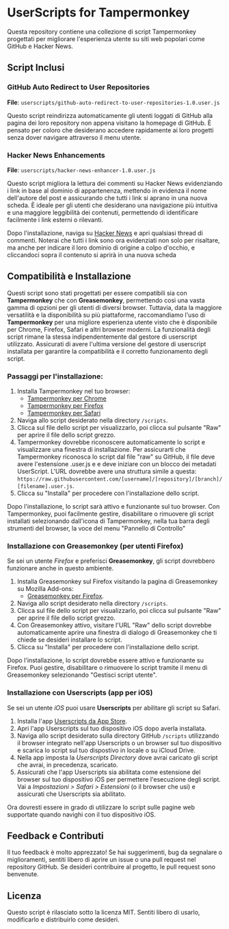 # UserScripts for Tampermonkey

Questa repository contiene una collezione di script Tampermonkey progettati per migliorare l'esperienza utente su siti web popolari come GitHub e Hacker News.

## Script Inclusi

### GitHub Auto Redirect to User Repositories
**File**: `userscripts/github-auto-redirect-to-user-repositories-1.0.user.js`

Questo script reindirizza automaticamente gli utenti loggati di GitHub alla pagina dei loro repository non appena visitano la homepage di GitHub. È pensato per coloro che desiderano accedere rapidamente ai loro progetti senza dover navigare attraverso il menu utente.

### Hacker News Enhancements
**File**: `userscripts/hacker-news-enhancer-1.0.user.js`

Questo script migliora la lettura dei commenti su Hacker News evidenziando i link in base al dominio di appartenenza, mettendo in evidenza il nome dell'autore del post e assicurando che tutti i link si aprano in una nuova scheda. È ideale per gli utenti che desiderano una navigazione più intuitiva e una maggiore leggibilità dei contenuti, permettendo di identificare facilmente i link esterni o rilevanti.

Dopo l'installazione, naviga su [Hacker News](https://news.ycombinator.com/) e apri qualsiasi thread di commenti. Noterai che tutti i link sono ora evidenziati non solo per risaltare, ma anche per indicare il loro dominio di origine a colpo d'occhio, e cliccandoci sopra il contenuto si aprirà in una nuova scheda

## Compatibilità e Installazione

Questi script sono stati progettati per essere compatibili sia con **Tampermonkey** che con **Greasemonkey**, permettendo così una vasta gamma di opzioni per gli utenti di diversi browser. Tuttavia, data la maggiore versatilità e la disponibilità su più piattaforme, raccomandiamo l'uso di **Tampermonkey** per una migliore esperienza utente visto che è disponibile per Chrome, Firefox, Safari e altri browser moderni.
La funzionalità degli script rimane la stessa indipendentemente dal gestore di userscript utilizzato. Assicurati di avere l'ultima versione del gestore di userscript installata per garantire la compatibilità e il corretto funzionamento degli script.

### Passaggi per l'installazione:
1. Installa Tampermonkey nel tuo browser:
    - [Tampermonkey per Chrome](https://tampermonkey.net/?ext=dhdg&browser=chrome)
    - [Tampermonkey per Firefox](https://tampermonkey.net/?ext=dhdg&browser=firefox)
    - [Tampermonkey per Safari](https://tampermonkey.net/?ext=dhdg&browser=safari)
2. Naviga allo script desiderato nella directory `/scripts`.
3. Clicca sul file dello script per visualizzarlo, poi clicca sul pulsante "Raw" per aprire il file dello script grezzo.
4. Tampermonkey dovrebbe riconoscere automaticamente lo script e visualizzare una finestra di installazione. Per assicurarti che Tampermonkey riconosca lo script dal file "raw" su GitHub, il file deve avere l'estensione .user.js e e deve iniziare con un blocco dei metadati UserScript. L'URL dovrebbe avere una struttura simile a questa: `https://raw.githubusercontent.com/[username]/[repository]/[branch]/[filename].user.js`.
5. Clicca su "Installa" per procedere con l'installazione dello script.

Dopo l'installazione, lo script sarà attivo e funzionante sul tuo browser. Con Tampermonkey, puoi facilmente gestire, disabilitare o rimuovere gli script installati selezionando dall'icona di Tampermonkey, nella tua barra degli strumenti del browser, la voce del menu "Pannello di Controllo" 

### Installazione con Greasemonkey (per utenti Firefox)
Se sei un utente _Firefox_ e preferisci **Greasemonkey**, gli script dovrebbero funzionare anche in questo ambiente.
1. Installa Greasemonkey sul Firefox visitando la pagina di Greasemonkey su Mozilla Add-ons:
   - [Greasemonkey per Firefox](https://addons.mozilla.org/en-US/firefox/addon/greasemonkey/).
2. Naviga allo script desiderato nella directory `/scripts`.
3. Clicca sul file dello script per visualizzarlo, poi clicca sul pulsante "Raw" per aprire il file dello script grezzo.
4. Con Greasemonkey attivo, visitare l'URL "Raw" dello script dovrebbe automaticamente aprire una finestra di dialogo di Greasemonkey che ti chiede se desideri installare lo script.
5. Clicca su "Installa" per procedere con l'installazione dello script.

Dopo l'installazione, lo script dovrebbe essere attivo e funzionante su Firefox. Puoi gestire, disabilitare o rimuovere lo script tramite il menu di Greasemonkey selezionando "Gestisci script utente".

### Installazione con Userscripts (app per iOS)
Se sei un utente _iOS_ puoi usare **Userscripts** per abilitare gli script su Safari.
1. Installa l'app [Userscripts da App Store](https://apps.apple.com/us/app/userscripts/id1463298887).
2. Apri l'app Userscripts sul tuo dispositivo iOS dopo averla installata.
3. Naviga allo script desiderato sulla directory GitHub `/scripts` utilizzando il browser integrato nell'app Userscripts o un browser sul tuo dispositivo e scarica lo script sul tuo dispostivo in locale o su iCloud Drive.
4. Nella app imposta la _Userscripts Directory_ dove avrai caricato gli script che avrai, in precedenza, scaricato.
5. Assicurati che l'app Userscripts sia abilitata come estensione del browser sul tuo dispositivo iOS per permettere l'esecuzione degli script. Vai a _Impostazioni > Safari > Estensioni_ (o il browser che usi) e assicurati che Userscripts sia abilitato.

Ora dovresti essere in grado di utilizzare lo script sulle pagine web supportate quando navighi con il tuo dispositivo iOS.

## Feedback e Contributi
Il tuo feedback è molto apprezzato! Se hai suggerimenti, bug da segnalare o miglioramenti, sentiti libero di aprire un issue o una pull request nel repository GitHub. Se desideri contribuire al progetto, le pull request sono benvenute.

## Licenza
Questo script è rilasciato sotto la licenza MIT. Sentiti libero di usarlo, modificarlo e distribuirlo come desideri.
